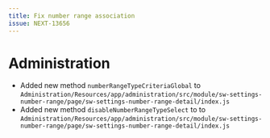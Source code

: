 ```yaml
---
title: Fix number range association
issue: NEXT-13656
---
```

# Administration
* Added new method `numberRangeTypeCriteriaGlobal` to `Administration/Resources/app/administration/src/module/sw-settings-number-range/page/sw-settings-number-range-detail/index.js`
* Added new method `disableNumberRangeTypeSelect` to  to `Administration/Resources/app/administration/src/module/sw-settings-number-range/page/sw-settings-number-range-detail/index.js`
